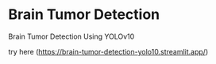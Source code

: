 # Brain Tumor Detection
 Brain Tumor Detection Using YOLOv10

try here (https://brain-tumor-detection-yolo10.streamlit.app/)
